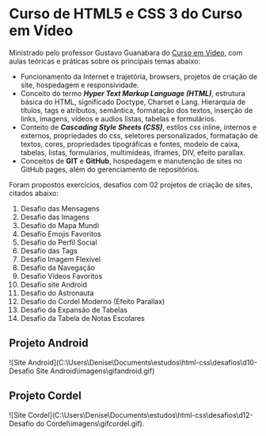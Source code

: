 # Curso de HTML5 e CSS 3 do Curso em Vídeo

Ministrado pelo professor Gustavo Guanabara do [Curso em Vídeo](https://www.cursoemvideo.com/), com aulas teóricas e práticas sobre os principais temas abaixo:

- Funcionamento da Internet e trajetória, browsers, projetos de criação de site, hospedagem e responsividade.
- Conceito do termo ***Hyper Text Markup Language (HTML)***, estrutura básica do HTML, significado Doctype, Charset e Lang. Hierarquia de títulos, tags e atributos, semântica, formatação dos textos, inserção de links, imagens, vídeos e audios listas, tabelas e formulários.
- Conteito de ***Cascading Style Sheets (CSS)***, estilos css inline, internos e externos, propriedades do css, seletores personalizados, formatação de textos, cores, propriedades tipográficas e fontes, modelo de caixa, tabelas, listas, formulários, multimídeas, iframes, DIV, efeito parallax.
- Conceitos de **GIT** e **GitHub**, hospedagem e manutenção de sites no GitHub pages, além do  gerenciamento de repositórios.

 Foram propostos exercícios, desafios com 02 projetos de criação de sites, citados abaixo:

1. Desafio das Mensagens
2. Desafio das Imagens
3. Desafio do Mapa Mundi
4. Desafio Emojis Favoritos
5. Desafio do Perfil Social
6. Desafio das Tags
7. Desafio Imagem Flexível
8. Desafio da Navegação
9. Desafio Vídeos Favoritos
10. Desafio site Android
11. Desafio do Astronauta
12. Desafio do Cordel Moderno (Efeito Parallax)
13. Desafio da Expansão de Tabelas 
14. Desafio da Tabela de Notas Escolares

## Projeto Android

![Site Android](C:\Users\Denise\Documents\estudos\html-css\desafios\d10-Desafio Site Android\imagens\gifandroid.gif)

## Projeto Cordel

![Site Cordel](C:\Users\Denise\Documents\estudos\html-css\desafios\d12-Desafio do Cordel\imagens\gifcordel.gif).
